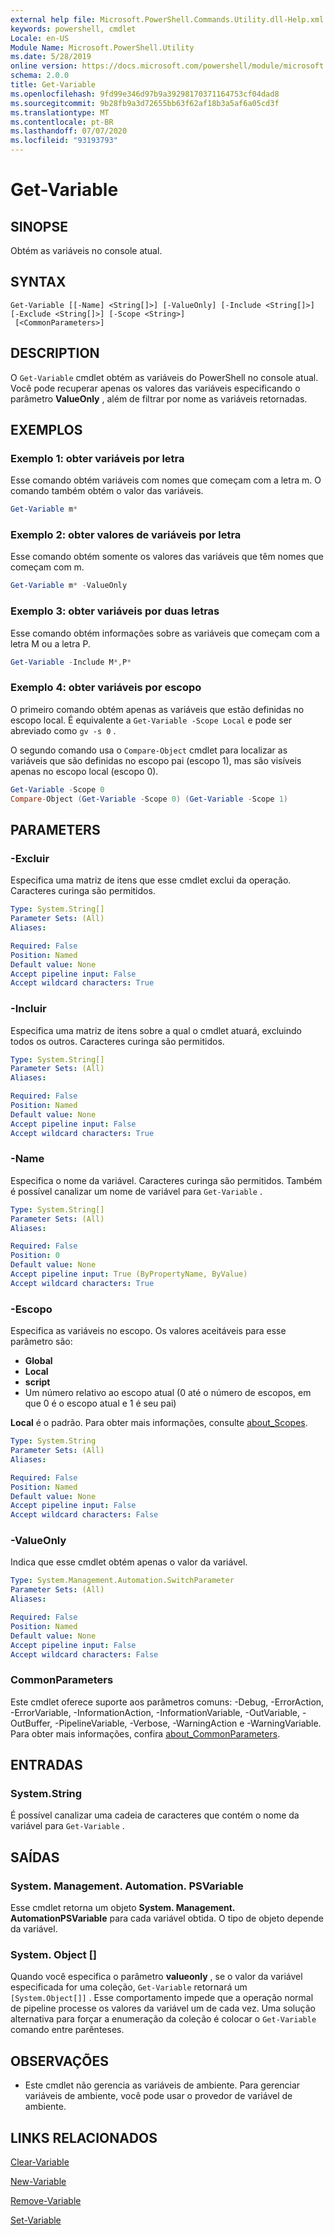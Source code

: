 ```yaml
---
external help file: Microsoft.PowerShell.Commands.Utility.dll-Help.xml
keywords: powershell, cmdlet
Locale: en-US
Module Name: Microsoft.PowerShell.Utility
ms.date: 5/28/2019
online version: https://docs.microsoft.com/powershell/module/microsoft.powershell.utility/get-variable?view=powershell-5.1&WT.mc_id=ps-gethelp
schema: 2.0.0
title: Get-Variable
ms.openlocfilehash: 9fd99e346d97b9a39298170371164753cf04dad8
ms.sourcegitcommit: 9b28fb9a3d72655bb63f62af18b3a5af6a05cd3f
ms.translationtype: MT
ms.contentlocale: pt-BR
ms.lasthandoff: 07/07/2020
ms.locfileid: "93193793"
---
```

# Get-Variable

## SINOPSE
Obtém as variáveis no console atual.

## SYNTAX

```
Get-Variable [[-Name] <String[]>] [-ValueOnly] [-Include <String[]>] [-Exclude <String[]>] [-Scope <String>]
 [<CommonParameters>]
```

## DESCRIPTION

O `Get-Variable` cmdlet obtém as variáveis do PowerShell no console atual.
Você pode recuperar apenas os valores das variáveis especificando o parâmetro **ValueOnly** , além de filtrar por nome as variáveis retornadas.

## EXEMPLOS

### Exemplo 1: obter variáveis por letra

Esse comando obtém variáveis com nomes que começam com a letra m.
O comando também obtém o valor das variáveis.

```powershell
Get-Variable m*
```

### Exemplo 2: obter valores de variáveis por letra

Esse comando obtém somente os valores das variáveis que têm nomes que começam com m.

```powershell
Get-Variable m* -ValueOnly
```

### Exemplo 3: obter variáveis por duas letras

Esse comando obtém informações sobre as variáveis que começam com a letra M ou a letra P.

```powershell
Get-Variable -Include M*,P*
```

### Exemplo 4: obter variáveis por escopo

O primeiro comando obtém apenas as variáveis que estão definidas no escopo local.
É equivalente a `Get-Variable -Scope Local` e pode ser abreviado como `gv -s 0` .

O segundo comando usa o `Compare-Object` cmdlet para localizar as variáveis que são definidas no escopo pai (escopo 1), mas são visíveis apenas no escopo local (escopo 0).

```powershell
Get-Variable -Scope 0
Compare-Object (Get-Variable -Scope 0) (Get-Variable -Scope 1)
```

## PARAMETERS

### -Excluir

Especifica uma matriz de itens que esse cmdlet exclui da operação.
Caracteres curinga são permitidos.

```yaml
Type: System.String[]
Parameter Sets: (All)
Aliases:

Required: False
Position: Named
Default value: None
Accept pipeline input: False
Accept wildcard characters: True
```

### -Incluir

Especifica uma matriz de itens sobre a qual o cmdlet atuará, excluindo todos os outros.
Caracteres curinga são permitidos.

```yaml
Type: System.String[]
Parameter Sets: (All)
Aliases:

Required: False
Position: Named
Default value: None
Accept pipeline input: False
Accept wildcard characters: True
```

### -Name

Especifica o nome da variável.
Caracteres curinga são permitidos.
Também é possível canalizar um nome de variável para `Get-Variable` .

```yaml
Type: System.String[]
Parameter Sets: (All)
Aliases:

Required: False
Position: 0
Default value: None
Accept pipeline input: True (ByPropertyName, ByValue)
Accept wildcard characters: True
```

### -Escopo

Especifica as variáveis no escopo. Os valores aceitáveis para esse parâmetro são:

- **Global**
- **Local**
- **script**
- Um número relativo ao escopo atual (0 até o número de escopos, em que 0 é o escopo atual e 1 é seu pai)

**Local** é o padrão.
Para obter mais informações, consulte [about_Scopes](../Microsoft.PowerShell.Core/About/about_Scopes.md).

```yaml
Type: System.String
Parameter Sets: (All)
Aliases:

Required: False
Position: Named
Default value: None
Accept pipeline input: False
Accept wildcard characters: False
```

### -ValueOnly

Indica que esse cmdlet obtém apenas o valor da variável.

```yaml
Type: System.Management.Automation.SwitchParameter
Parameter Sets: (All)
Aliases:

Required: False
Position: Named
Default value: None
Accept pipeline input: False
Accept wildcard characters: False
```

### CommonParameters

Este cmdlet oferece suporte aos parâmetros comuns: -Debug, -ErrorAction, -ErrorVariable, -InformationAction, -InformationVariable, -OutVariable, -OutBuffer, -PipelineVariable, -Verbose, -WarningAction e -WarningVariable. Para obter mais informações, confira [about_CommonParameters](../Microsoft.PowerShell.Core/About/about_CommonParameters.md).

## ENTRADAS

### System.String

É possível canalizar uma cadeia de caracteres que contém o nome da variável para `Get-Variable` .

## SAÍDAS

### System. Management. Automation. PSVariable

Esse cmdlet retorna um objeto **System. Management. AutomationPSVariable** para cada variável obtida. O tipo de objeto depende da variável.

### System. Object []

Quando você especifica o parâmetro **valueonly** , se o valor da variável especificada for uma coleção, `Get-Variable` retornará um `[System.Object[]]` . Esse comportamento impede que a operação normal de pipeline processe os valores da variável um de cada vez. Uma solução alternativa para forçar a enumeração da coleção é colocar o `Get-Variable` comando entre parênteses.

## OBSERVAÇÕES

- Este cmdlet não gerencia as variáveis de ambiente. Para gerenciar variáveis de ambiente, você pode usar o provedor de variável de ambiente.

## LINKS RELACIONADOS

[Clear-Variable](Clear-Variable.md)

[New-Variable](New-Variable.md)

[Remove-Variable](Remove-Variable.md)

[Set-Variable](Set-Variable.md)
